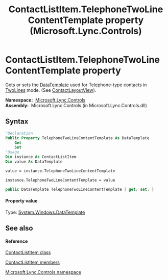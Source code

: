 ﻿---
title: ContactListItem.TelephoneTwoLineContentTemplate property  (Microsoft.Lync.Controls)
TOCTitle: 'TelephoneTwoLineContentTemplate property '
ms:assetid: P:Microsoft.Lync.Controls.ContactListItem.TelephoneTwoLineContentTemplate_DI_3_UC_OCS14MrefLyncWPF
ms:mtpsurl: https://msdn.microsoft.com/en-us/library/microsoft.lync.controls.contactlistitem.telephonetwolinecontenttemplate_di_3_uc_ocs14mreflyncwpf(v=office.15)
ms:contentKeyID: 48600625
ms.date: 07/28/2014
mtps_version: v=office.15
f1_keywords:
- Microsoft.Lync.Controls.ContactListItem.TelephoneTwoLineContentTemplate
dev_langs:
- CSharp
- JScript
- VB
- other
---

# ContactListItem.TelephoneTwoLineContentTemplate property

Gets or sets the [DataTemplate](http://msdn2.microsoft.com/en-us/library/ms589297) used for Telephone-type contacts in [TwoLines](contactlayoutoption-enumeration-microsoft-lync-controls_1.md) mode. (See [ContactLayoutView](contactlistitem-contactlayoutview-property-microsoft-lync-controls_1.md)).

**Namespace:**  [Microsoft.Lync.Controls](microsoft-lync-controls-namespace_1.md)  
**Assembly:**  Microsoft.Lync.Controls (in Microsoft.Lync.Controls.dll)

## Syntax

``` vb
'Declaration
Public Property TelephoneTwoLineContentTemplate As DataTemplate
    Get
    Set
'Usage
Dim instance As ContactListItem
Dim value As DataTemplate

value = instance.TelephoneTwoLineContentTemplate

instance.TelephoneTwoLineContentTemplate = value
```

``` csharp
public DataTemplate TelephoneTwoLineContentTemplate { get; set; }
```

#### Property value

Type: [System.Windows.DataTemplate](http://msdn2.microsoft.com/en-us/library/ms589297)  

## See also

#### Reference

[ContactListItem class](contactlistitem-class-microsoft-lync-controls_1.md)

[ContactListItem members](contactlistitem-members-microsoft-lync-controls_1.md)

[Microsoft.Lync.Controls namespace](microsoft-lync-controls-namespace_1.md)

